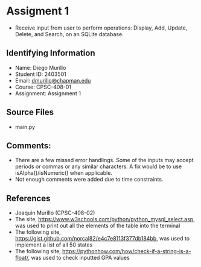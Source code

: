# Assigment 1
* Receive input from user to perform operations: Display, Add, Update, Delete, and Search, on an SQLite database.

## Identifying Information

* Name: Diego Murillo
* Student ID: 2403501
* Email: dmurillo@chapman.edu
* Course: CPSC-408-01
* Assignment: Assignment 1

## Source Files
* main.py

## Comments:
* There are a few missed error handlings. Some of the inputs may accept periods or commas or any similar characters. A fix would be to use isAlpha()/isNumeric() when applicable.
* Not enough comments were added due to time constraints.

## References
* Joaquin Murillo (CPSC-408-02)
* The site, https://www.w3schools.com/python/python_mysql_select.asp, was used to print out all the elements of the table into the terminal
* The following site, https://gist.github.com/norcal82/e4c7e8113f377db184bb, was used to implement a list of all 50 states
* The following site, https://pythonhow.com/how/check-if-a-string-is-a-float/, was used to check inputted GPA values
